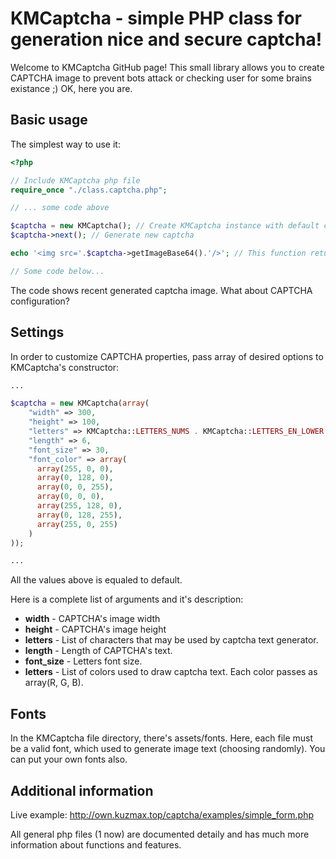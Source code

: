 # KMCaptcha - simple PHP class for generation nice and secure captcha!

Welcome to KMCaptcha GitHub page! This small library allows you to create CAPTCHA image to prevent bots attack or checking user for some brains existance ;) OK, here you are.

## Basic usage
The simplest way to use it:
```php
<?php

// Include KMCaptcha php file
require_once "./class.captcha.php";

// ... some code above

$captcha = new KMCaptcha(); // Create KMCaptcha instance with default configuration
$captcha->next(); // Generate new captcha

echo '<img src='.$captcha->getImageBase64().'/>'; // This function returns base64 image representation

// Some code below...
```
The code shows recent generated captcha image. What about CAPTCHA configuration?

## Settings
In order to customize CAPTCHA properties, pass array of desired options to KMCaptcha's constructor:
```php
...

$captcha = new KMCaptcha(array(
    "width" => 300,
    "height" => 100,
    "letters" => KMCaptcha::LETTERS_NUMS . KMCaptcha::LETTERS_EN_LOWER . KMCaptcha::LETTERS_EN_UPPER,
    "length" => 6,
    "font_size" => 30,
    "font_color" => array(
      array(255, 0, 0),
      array(0, 128, 0),
      array(0, 0, 255),
      array(0, 0, 0),
      array(255, 128, 0),
      array(0, 128, 255),
      array(255, 0, 255)
    )
));

...
```
All the values above is equaled to default.

Here is a complete list of arguments and it's description:
* **width** - CAPTCHA's image width
* **height** - CAPTCHA's image height
* **letters** - List of characters that may be used by captcha text generator.
* **length** - Length of CAPTCHA's text.
* **font_size** - Letters font size.
* **letters** - List of colors used to draw captcha text. Each color passes as array(R, G, B).

## Fonts
In the KMCaptcha file directory, there's assets/fonts. Here, each file must be a valid font, which used to generate image text (choosing randomly). You can put your own fonts also.

## Additional information
Live example: http://own.kuzmax.top/captcha/examples/simple_form.php

All general php files (1 now) are documented detaily and has much more information about functions and features.
